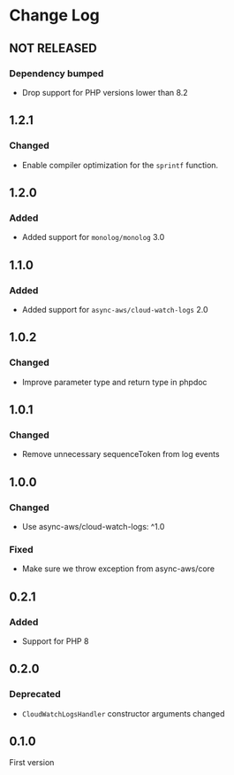 # Change Log

## NOT RELEASED

### Dependency bumped

- Drop support for PHP versions lower than 8.2

## 1.2.1

### Changed

- Enable compiler optimization for the `sprintf` function.

## 1.2.0

### Added

- Added support for `monolog/monolog` 3.0

## 1.1.0

### Added

- Added support for `async-aws/cloud-watch-logs` 2.0

## 1.0.2

### Changed

- Improve parameter type and return type in phpdoc

## 1.0.1

### Changed

- Remove unnecessary sequenceToken from log events

## 1.0.0

### Changed

- Use async-aws/cloud-watch-logs: ^1.0

### Fixed

- Make sure we throw exception from async-aws/core

## 0.2.1

### Added

- Support for PHP 8

## 0.2.0

### Deprecated

- `CloudWatchLogsHandler` constructor arguments changed

## 0.1.0

First version
